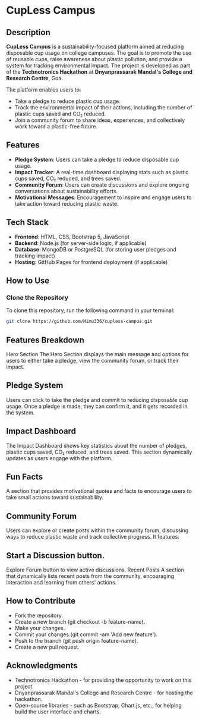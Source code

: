 # CupLess Campus

## Description
**CupLess Campus** is a sustainability-focused platform aimed at reducing disposable cup usage on college campuses. The goal is to promote the use of reusable cups, raise awareness about plastic pollution, and provide a system for tracking environmental impact. The project is developed as part of the **Technotronics Hackathon** at **Dnyanprassarak Mandal's College and Research Centre**, Goa.

The platform enables users to:
- Take a pledge to reduce plastic cup usage.
- Track the environmental impact of their actions, including the number of plastic cups saved and CO₂ reduced.
- Join a community forum to share ideas, experiences, and collectively work toward a plastic-free future.

## Features

- **Pledge System**: Users can take a pledge to reduce disposable cup usage.
- **Impact Tracker**: A real-time dashboard displaying stats such as plastic cups saved, CO₂ reduced, and trees saved.
- **Community Forum**: Users can create discussions and explore ongoing conversations about sustainability efforts.
- **Motivational Messages**: Encouragement to inspire and engage users to take action toward reducing plastic waste.
  
## Tech Stack

- **Frontend**: HTML, CSS, Bootstrap 5, JavaScript
- **Backend**: Node.js (for server-side logic, if applicable)
- **Database**: MongoDB or PostgreSQL (for storing user pledges and tracking impact)
- **Hosting**: GitHub Pages for frontend deployment (if applicable)

## How to Use

### Clone the Repository

To clone this repository, run the following command in your terminal:

```bash
git clone https://github.com/Himu336/cupless-campus.git
```

## Features Breakdown
Hero Section
The Hero Section displays the main message and options for users to either take a pledge, view the community forum, or track their impact.

## Pledge System
Users can click to take the pledge and commit to reducing disposable cup usage. Once a pledge is made, they can confirm it, and it gets recorded in the system.

## Impact Dashboard
The Impact Dashboard shows key statistics about the number of pledges, plastic cups saved, CO₂ reduced, and trees saved. This section dynamically updates as users engage with the platform.

## Fun Facts
A section that provides motivational quotes and facts to encourage users to take small actions toward sustainability.

## Community Forum
Users can explore or create posts within the community forum, discussing ways to reduce plastic waste and track collective progress. It features:

## Start a Discussion button.
Explore Forum button to view active discussions.
Recent Posts
A section that dynamically lists recent posts from the community, encouraging interaction and learning from others' actions.

## How to Contribute
- Fork the repository.
- Create a new branch (git checkout -b feature-name).
- Make your changes.
- Commit your changes (git commit -am 'Add new feature').
- Push to the branch (git push origin feature-name).
- Create a new pull request.

## Acknowledgments
- Technotronics Hackathon - for providing the opportunity to work on this project.
- Dnyanprassarak Mandal's College and Research Centre - for hosting the hackathon.
- Open-source libraries - such as Bootstrap, Chart.js, etc., for helping build the user interface and charts.
